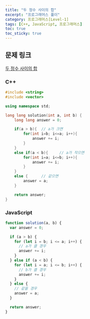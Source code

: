 ```yaml
---
title: "두 정수 사이의 합"
excerpt: "프로그래머스 풀이"
category: 프로그래머스[Level-1]
tags: [C++, JavaScript, 프로그래머스]
toc: true
toc_sticky: true
---
```


## 문제 링크

[두 정수 사이의 합](https://programmers.co.kr/learn/courses/30/lessons/12912)

### C++

```cpp
#include <string>
#include <vector>

using namespace std;

long long solution(int a, int b) {
    long long answer = 0;

    if(a > b){  // a가 크면
        for(int i=b; i<=a; i++){
            answer += i;
        }
    }
    else if(a < b){     // a가 작으면
        for(int i=a; i<=b; i++){
            answer += i;
        }
    }
    else {      // 같으면
        answer = a;
    }

    return answer;
}
```

### JavaScript

```js
function solution(a, b) {
  var answer = 0;

  if (a > b) {
    for (let i = b; i <= a; i++) {
      // a가 클 경우
      answer += i;
    }
  } else if (a < b) {
    for (let i = a; i <= b; i++) {
      // b가 클 경우
      answer += i;
    }
  } else {
    // 같을 경우
    answer = a;
  }

  return answer;
}
```
